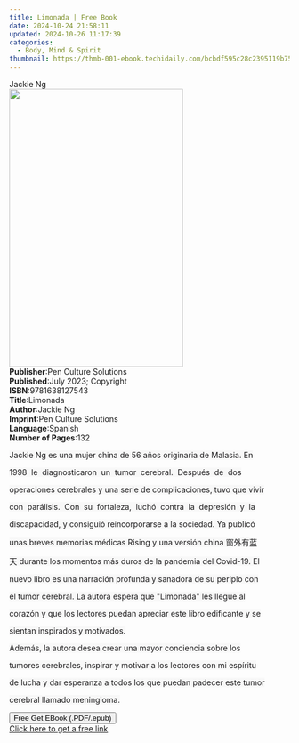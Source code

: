```yaml
---
title: Limonada | Free Book
date: 2024-10-24 21:58:11
updated: 2024-10-26 11:17:39
categories:
  - Body, Mind & Spirit
thumbnail: https://thmb-001-ebook.techidaily.com/bcbdf595c28c2395119b75771cefbd653665869ec25fb31b16c07a93d52c85d4.jpg
---
```

<main id="book-container">
  <div class="flex flex-col">
    <div class="book-brief flex-1 py-6 px-4 sm:p-6 md:py-10 md:px-8">
      <!-- brief-->
      <div class="book-brief-main">Jackie Ng</div>
    </div>
    <div
      class="book-meta-info flex-1 grid gap-4 col-start-1 col-end-3 row-start-1 sm:mb-6 sm:grid-cols-4 lg:gap-6 lg:col-start-2 lg:row-end-6 lg:row-span-6 lg:mb-0"
    >
      <div
        class="book-meta-info-left place-content-center mt-4 p-4 text-sm leading-6 col-start-2 col-span-2 dark:text-slate-400"
      >
        <img
          class="w-full h-500 object-cover rounded-lg sm:h-255 sm:col-span-2 lg:col-span-full"
          src="https://img-001-ebook.techidaily.com/5e031f6d71294a7ba400b82604fc3b2cd2b6e47ca22f5d24f6532a31719d813d.jpg"
          alt=""
          width="312"
          height="500"
        />
      </div>
      <div
        class="book-meta-info-right mt-2 col-start-1 row-start-2 col-span-3 self-center"
      >
        <!-- meta data  -->
        <div class="flex flex-col px-4 md:px-8">
          <div class="flex-1">
            <strong>Publisher</strong>:<span class="px-2"
              >Pen Culture Solutions</span
            >
          </div>
          <div class="flex-1">
            <strong>Published</strong>:<span class="px-2"
              >July 2023; Copyright</span
            >
          </div>
          <div class="flex-1">
            <strong>ISBN</strong>:<span class="px-2">9781638127543</span>
          </div>
          <div class="flex-1">
            <strong>Title</strong>:<span class="px-2">Limonada</span>
          </div>
          <div class="flex-1">
            <strong>Author</strong>:<span class="px-2">Jackie Ng</span>
          </div>
          <div class="flex-1">
            <strong>Imprint</strong>:<span class="px-2"
              >Pen Culture Solutions</span
            >
          </div>
          <div class="flex-1">
            <strong>Language</strong>:<span class="px-2">Spanish</span>
          </div>
          <div class="flex-1">
            <strong>Number of Pages</strong>:<span class="px-2">132</span>
          </div>
        </div>
      </div>
    </div>
    <div class="book-description flex-1 py-6 px-4 sm:p-6 md:py-10 md:px-8">
      <div class="book-description-main">
        <div accordion-content="" id="description">
          <p>
            <span
              style="
                background-color: rgb(248, 248, 248);
                color: rgb(29, 28, 29);
              "
              >Jackie Ng es una mujer china de 56 años originaria de Malasia.
              En</span
            >
          </p>
          <p>
            <span
              style="
                background-color: rgb(248, 248, 248);
                color: rgb(29, 28, 29);
              "
              >1998&nbsp;&nbsp;le&nbsp;&nbsp;diagnosticaron&nbsp;&nbsp;un&nbsp;&nbsp;tumor&nbsp;&nbsp;cerebral.&nbsp;&nbsp;Después&nbsp;&nbsp;de&nbsp;&nbsp;dos</span
            >
          </p>
          <p>
            <span
              style="
                background-color: rgb(248, 248, 248);
                color: rgb(29, 28, 29);
              "
              >operaciones cerebrales y una serie de complicaciones, tuvo que
              vivir</span
            >
          </p>
          <p>
            <span
              style="
                background-color: rgb(248, 248, 248);
                color: rgb(29, 28, 29);
              "
              >con&nbsp;&nbsp;parálisis.&nbsp;&nbsp;Con&nbsp;&nbsp;su&nbsp;&nbsp;fortaleza,&nbsp;&nbsp;luchó&nbsp;&nbsp;contra&nbsp;&nbsp;la&nbsp;&nbsp;depresión&nbsp;&nbsp;y&nbsp;&nbsp;la</span
            >
          </p>
          <p>
            <span
              style="
                background-color: rgb(248, 248, 248);
                color: rgb(29, 28, 29);
              "
              >discapacidad, y consiguió reincorporarse a la sociedad. Ya
              publicó</span
            >
          </p>
          <p>
            <span
              style="
                background-color: rgb(248, 248, 248);
                color: rgb(29, 28, 29);
              "
              >unas breves memorias médicas Rising y una versión china
              窗外有蓝</span
            >
          </p>
          <p>
            <span
              style="
                background-color: rgb(248, 248, 248);
                color: rgb(29, 28, 29);
              "
              >天 durante los momentos más duros de la pandemia del Covid-19.
              El</span
            >
          </p>
          <p>
            <span
              style="
                background-color: rgb(248, 248, 248);
                color: rgb(29, 28, 29);
              "
              >nuevo libro es una narración profunda y sanadora de su periplo
              con</span
            >
          </p>
          <p>
            <span
              style="
                background-color: rgb(248, 248, 248);
                color: rgb(29, 28, 29);
              "
              >el tumor cerebral. La autora espera que "Limonada" les llegue
              al</span
            >
          </p>
          <p>
            <span
              style="
                background-color: rgb(248, 248, 248);
                color: rgb(29, 28, 29);
              "
              >corazón y que los lectores puedan apreciar este libro edificante
              y se</span
            >
          </p>
          <p>
            <span
              style="
                background-color: rgb(248, 248, 248);
                color: rgb(29, 28, 29);
              "
              >sientan inspirados y motivados.</span
            >
          </p>
          <p>
            <span
              style="
                background-color: rgb(248, 248, 248);
                color: rgb(29, 28, 29);
              "
              >Además, la autora desea crear una mayor conciencia sobre
              los</span
            >
          </p>
          <p>
            <span
              style="
                background-color: rgb(248, 248, 248);
                color: rgb(29, 28, 29);
              "
              >tumores cerebrales, inspirar y motivar a los lectores con mi
              espíritu</span
            >
          </p>
          <p>
            <span
              style="
                background-color: rgb(248, 248, 248);
                color: rgb(29, 28, 29);
              "
              >de lucha y dar esperanza a todos los que puedan padecer este
              tumor</span
            >
          </p>
          <p>
            <span
              style="
                background-color: rgb(248, 248, 248);
                color: rgb(29, 28, 29);
              "
              >cerebral llamado meningioma.</span
            >
          </p>
        </div>
        <div class="accordion-fader"></div>
      </div>
    </div>
    <div class="book-excerpts flex-1 py-6 px-4 sm:p-6 md:py-10 md:px-8"></div>
    <div
      class="book-about-author flex-1 py-6 px-4 sm:p-6 md:py-10 md:px-8"
    ></div>
    <div class="book-free-get flex-1 py-6 px-4 sm:p-6 md:py-10 md:px-8">
      <button
        id="btn-free-get"
        class="bg-blue-500 hover:bg-blue-700 text-white font-bold py-2 px-4 rounded"
      >
        Free Get EBook (.PDF/.epub)
      </button>
      <div id="countdown-display" class="px-2 text-lg mt-2"></div>
      <a
        id="free-link"
        class="hidden bg-blue-500 hover:bg-blue-700 text-white font-bold py-2 px-4 rounded"
        href="https://www.ebooks.com/en-us/book/210897570/limonada/jackie-ng/"
        target="_blank"
        >Click here to get a free link</a
      >
    </div>
    <script>
      let countdownTime = 0;
      let countdownInterval = null;
      document
        .getElementById('btn-free-get')
        .addEventListener('click', startCountdown);
      function startCountdown() {
        countdownTime = new Date().getTime() + 60000 * 3;
        countdownInterval = setInterval(updateCountdown, 1000);
        document.getElementById('btn-free-get').disabled = true;
        document
          .getElementById('btn-free-get')
          .classList.add('bg-gray-500', 'cursor-not-allowed');
      }
      function updateCountdown() {
        let currentTime = new Date().getTime();
        let timeLeft = countdownTime - currentTime;
        let secondsLeft = Math.floor(timeLeft / 1000);
        document.getElementById('countdown-display').innerHTML =
          `Remaining time: ${secondsLeft} seconds.`;
        if (secondsLeft <= 0) {
          clearInterval(countdownInterval);
          document.getElementById('btn-free-get').classList.add('hidden');
          document.getElementById('free-link').classList.remove('hidden');
          document.getElementById('countdown-display').innerHTML = '';
        }
      }
    </script>
  </div>
</main>
